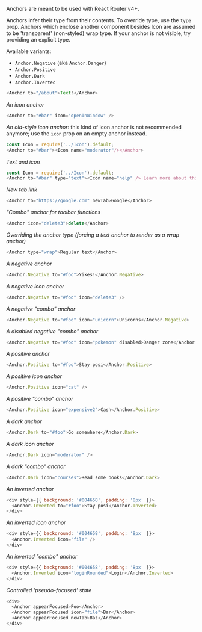 Anchors are meant to be used with React Router v4+.

Anchors infer their type from their contents. To override type, use the `type` prop. Anchors which enclose another component besides Icon are assumed to be 'transparent' (non-styled) wrap type. If your anchor is not visible, try providing an explicit type.

Available variants:

* `Anchor.Negative` (aka `Anchor.Danger`)
* `Anchor.Positive`
* `Anchor.Dark`
* `Anchor.Inverted`

```javascript
<Anchor to="/about">Text!</Anchor>
```

_An icon anchor_
```javascript
<Anchor to="#bar" icon="openInWindow" />
```

_An old-style icon anchor_: this kind of icon anchor is not recommended anymore; use the `icon` prop on an empty anchor instead.
```javascript
const Icon = require('../Icon').default;
<Anchor to="#bar"><Icon name="moderator"/></Anchor>
```

_Text and icon_
```javascript
const Icon = require('../Icon').default;
<Anchor to="#bar" type="text"><Icon name="help" /> Learn more about this</Anchor>
```

_New tab link_
```javascript
<Anchor to="https://google.com" newTab>Google</Anchor>
```

_"Combo" anchor for toolbar functions_
```javascript
<Anchor icon="delete3">delete</Anchor>
```

_Overriding the anchor type (forcing a text anchor to render as a wrap anchor)_
```javascript
<Anchor type="wrap">Regular text</Anchor>
```

_A negative anchor_
```javascript
<Anchor.Negative to="#foo">Yikes!</Anchor.Negative>
```

_A negative icon anchor_
```javascript
<Anchor.Negative to="#foo" icon="delete3" />
```

_A negative "combo" anchor_
```javascript
<Anchor.Negative to="#foo" icon="unicorn">Unicorns</Anchor.Negative>
```

_A disabled negative "combo" anchor_
```javascript
<Anchor.Negative to="#foo" icon="pokemon" disabled>Danger zone</Anchor.Negative>
```

_A positive anchor_
```javascript
<Anchor.Positive to="#foo">Stay posi</Anchor.Positive>
```

_A positive icon anchor_
```javascript
<Anchor.Positive icon="cat" />
```

_A positive "combo" anchor_
```javascript
<Anchor.Positive icon="expensive2">Cash</Anchor.Positive>
```

_A dark anchor_
```javascript
<Anchor.Dark to="#foo">Go somewhere</Anchor.Dark>
```

_A dark icon anchor_
```javascript
<Anchor.Dark icon="moderator" />
```

_A dark "combo" anchor_
```javascript
<Anchor.Dark icon="courses">Read some books</Anchor.Dark>
```

_An inverted anchor_
```javascript
<div style={{ background: '#004658', padding: '8px' }}>
  <Anchor.Inverted to="#foo">Stay posi</Anchor.Inverted>
</div>
```

_An inverted icon anchor_
```javascript
<div style={{ background: '#004658', padding: '8px' }}>
  <Anchor.Inverted icon="file" />
</div>
```

_An inverted "combo" anchor_
```javascript
<div style={{ background: '#004658', padding: '8px' }}>
  <Anchor.Inverted icon="loginRounded">Login</Anchor.Inverted>
</div>
```

_Controlled 'pseudo-focused' state_
```javascript
<div>
  <Anchor appearFocused>Foo</Anchor>
  <Anchor appearFocused icon="file">Bar</Anchor>
  <Anchor appearFocused newTab>Baz</Anchor>
</div>
```
